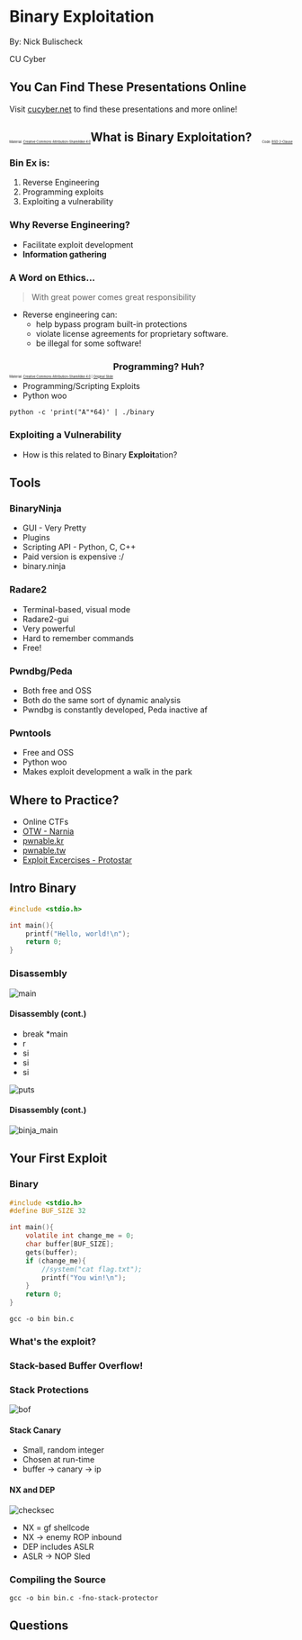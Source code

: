 # Binary Exploitation

By: Nick Bulischeck

CU Cyber


## You Can Find These Presentations Online

Visit [cucyber.net](https://cucyber.net/) to find these presentations and more online!

<span style="padding-top: 6em; font-size: 0.4em; float: left;">Material: <a href="https://tldrlegal.com/license/creative-commons-attribution-sharealike-4.0-international-(cc-by-sa-4.0)">Creative Commons Attribution-ShareAlike 4.0</a></span><span style="padding-top: 6em; font-size: 0.4em; float: right;">Code: <a href="https://tldrlegal.com/license/bsd-2-clause-license-(freebsd)">BSD 2-Clause</a></span>



## What is Binary Exploitation?


### Bin Ex is:

1. Reverse Engineering
2. Programming exploits
3. Exploiting a vulnerability


### Why Reverse Engineering?

* Facilitate exploit development
* **Information gathering**


### A Word on Ethics...

>	With great power comes great responsibility

+	Reverse engineering can:
	+	help bypass program built-in protections
	+	violate license agreements for proprietary software.
	+	be illegal for some software!

<span style="padding-top: 6em; font-size: 0.4em; float: left;">Material: <a href="https://tldrlegal.com/license/creative-commons-attribution-sharealike-4.0-international-(cc-by-sa-4.0)">Creative Commons Attribution-ShareAlike 4.0</a> |  <a href="https://cucyber.net/presentations/analysis/exploitable/#/2/1">Original Slide</a></span>


### Programming? Huh?

* Programming/Scripting Exploits
* Python woo

`python -c 'print("A"*64)' | ./binary`


### Exploiting a Vulnerability

* How is this related to Binary **Exploit**ation?



## Tools


### BinaryNinja

* GUI - Very Pretty
* Plugins
* Scripting API - Python, C, C++
* Paid version is expensive :/
* binary.ninja


### Radare2

* Terminal-based, visual mode
* Radare2-gui
* Very powerful
* Hard to remember commands
* Free!


### Pwndbg/Peda

* Both free and OSS
* Both do the same sort of dynamic analysis
* Pwndbg is constantly developed, Peda inactive af


### Pwntools

* Free and OSS
* Python woo
* Makes exploit development a walk in the park


## Where to Practice?

* Online CTFs
* [OTW - Narnia](http://overthewire.org/wargames/narnia/)
* [pwnable.kr](http://pwnable.kr)
* [pwnable.tw](https://pwnable.tw)
* [Exploit Excercises - Protostar](https://exploit-exercises.com/protostar/)



## Intro Binary

```C
#include <stdio.h>

int main(){
	printf("Hello, world!\n");
	return 0;
}
```


### Disassembly

![main](disassemble_main.png)


#### Disassembly (cont.)

* break *main
* r
* si
* si
* si

![puts](puts.png)


#### Disassembly (cont.)

![binja_main](binaryninja.png)



## Your First Exploit


### Binary

```C
#include <stdio.h>
#define BUF_SIZE 32

int main(){
	volatile int change_me = 0;
	char buffer[BUF_SIZE];
	gets(buffer);
	if (change_me){
		//system("cat flag.txt");
		printf("You win!\n");
	}
	return 0;
}
```

`gcc -o bin bin.c`


### What's the exploit?


### Stack-based Buffer Overflow!


### Stack Protections


![bof](disassemble_bof.png)


#### Stack Canary

* Small, random integer
* Chosen at run-time
* buffer -> canary -> ip


#### NX and DEP

![checksec](checksec_bof.png)

* NX = gf shellcode
* NX -> enemy ROP inbound
* DEP includes ASLR
* ASLR -> NOP Sled


### Compiling the Source

`gcc -o bin bin.c -fno-stack-protector`


## Questions
